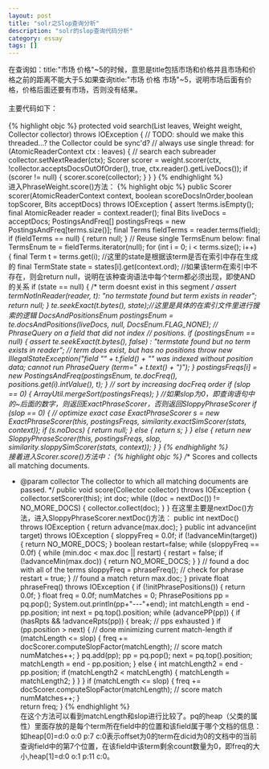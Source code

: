 ```yaml
---
layout: post
title: "solr之Slop查询分析"
description: "solr的slop查询代码分析"
category: essay
tags: []
---
```




在查询如：title:"市场 价格"~5的时候，意思是title包括市场和价格并且市场和价格之前的距离不能大于5.如果查询title:"市场 价格 市场"~5，说明市场后面有价格，价格后面还要有市场，否则没有结果。</br></br>
主要代码如下：</br></br>
{% highlight objc %}
protected void search(List<AtomicReaderContext> leaves, Weight weight, Collector collector) throws IOException {
    // TODO: should we make this threaded...?  the Collector could be sync'd?
    // always use single thread:
    for (AtomicReaderContext ctx : leaves) { // search each subreader
        collector.setNextReader(ctx);
        Scorer scorer = weight.scorer(ctx, !collector.acceptsDocsOutOfOrder(), true, ctx.reader().getLiveDocs());
        if (scorer != null) {
            scorer.score(collector);
        }
    }
}
{% endhighlight %}</br>
进入PhraseWeight.score()方法：
{% highlight objc %}
public Scorer scorer(AtomicReaderContext context, boolean scoreDocsInOrder,boolean topScorer, Bits acceptDocs) throws IOException {
    assert !terms.isEmpty();
    final AtomicReader reader = context.reader();
    final Bits liveDocs = acceptDocs;
    PostingsAndFreq[] postingsFreqs = new PostingsAndFreq[terms.size()];
    final Terms fieldTerms = reader.terms(field);
    if (fieldTerms == null) {
        return null;
    }
    // Reuse single TermsEnum below:
    final TermsEnum te = fieldTerms.iterator(null);
    for (int i = 0; i < terms.size(); i++) {
        final Term t = terms.get(i);
        //这里的state是根据该term是否在索引中存在生成的
        final TermState state = states[i].get(context.ord);
        //如果该term在索引中不存在，则会return null，说明在该种查询语法中每个term都必须出现，即使AND的关系
        if (state == null) { /* term doesnt exist in this segment */
            assert termNotInReader(reader, t): "no termstate found but term exists in reader";
            return null;
        }
        te.seekExact(t.bytes(), state);//这里是具体的在索引文件里进行搜索的逻辑
        DocsAndPositionsEnum postingsEnum = te.docsAndPositions(liveDocs, null, DocsEnum.FLAG_NONE);
        // PhraseQuery on a field that did not index
        // positions.
        if (postingsEnum == null) {
            assert te.seekExact(t.bytes(), false) : "termstate found but no term exists in reader";
            // term does exist, but has no positions
            throw new IllegalStateException("field \"" + t.field() + "\" was indexed without position data; cannot run PhraseQuery (term=" + t.text() + ")");
        }
        postingsFreqs[i] = new PostingsAndFreq(postingsEnum, te.docFreq(), positions.get(i).intValue(), t);
    }
    // sort by increasing docFreq order
    if (slop == 0) {
        ArrayUtil.mergeSort(postingsFreqs);
    }
    //如果slop为0，即查询语句中的~后面的数字，则返回ExactPhraseScorer，否则返回SloppyPhraseScorer
    if (slop == 0) {  // optimize exact case
        ExactPhraseScorer s = new ExactPhraseScorer(this, postingsFreqs, similarity.exactSimScorer(stats, context));
        if (s.noDocs) {
            return null;
        } else {
            return s;
        }
    } else {
        return new SloppyPhraseScorer(this, postingsFreqs, slop, similarity.sloppySimScorer(stats, context));
    }
}
{% endhighlight %}</br>
接着进入Scorer.score()方法中：
{% highlight objc %}
/** Scores and collects all matching documents.
   * @param collector The collector to which all matching documents are passed.
   */
public void score(Collector collector) throws IOException {
    collector.setScorer(this);
    int doc;
    while ((doc = nextDoc()) != NO_MORE_DOCS) {
        collector.collect(doc);
    }
}
在这里主要是nextDoc()方法，进入SloppyPhraseScorer.nextDoc()方法：
public int nextDoc() throws IOException {
    return advance(max.doc);
}
public int advance(int target) throws IOException {
    sloppyFreq = 0.0f;
    if (!advanceMin(target)) {
        return NO_MORE_DOCS;
    } 
    boolean restart=false;
    while (sloppyFreq == 0.0f) {
        while (min.doc < max.doc || restart) {
            restart = false;
            if (!advanceMin(max.doc)) {
                return NO_MORE_DOCS;
            }
        }
        // found a doc with all of the terms
        sloppyFreq = phraseFreq(); // check for phrase
        restart = true;
    }
    // found a match
    return max.doc;
}
private float phraseFreq() throws IOException {
    if (!initPhrasePositions()) {
        return 0.0f;
    }
    float freq = 0.0f;
    numMatches = 0;
    PhrasePositions pp = pq.pop();
    System.out.println(pp+"---"+end);
    int matchLength = end - pp.position;
    int next = pq.top().position;
    while (advancePP(pp)) {
        if (hasRpts && !advanceRpts(pp)) {
            break; // pps exhausted
        }
        if (pp.position > next) { // done minimizing current match-length
            if (matchLength <= slop) {
                  freq += docScorer.computeSlopFactor(matchLength); // score match
                  numMatches++;
            } 
            pq.add(pp);
            pp = pq.pop();
            next = pq.top().position;
            matchLength = end - pp.position;
        } else {
            int matchLength2 = end - pp.position;
            if (matchLength2 < matchLength) {
                matchLength = matchLength2;
            }
        }
    }
    if (matchLength <= slop) {
        freq += docScorer.computeSlopFactor(matchLength); // score match
        numMatches++;
    }  
    return freq;
}
{% endhighlight %}</br>
在这个方法可以看到matchLength和slop进行比较了。pq的heap（父类的属性）里面存放的是每个term所在field中的位置和该field属于哪个文档的信息：如heap[0]=d:0 o:0 p:7 c:0表示offset为0的term在dicid为0的文档中的当前查询field中的第7个位置，在该field中该term剩余count数量为0，即freq的大小,heap[1]=d:0 o:1 p:11 c:0。
